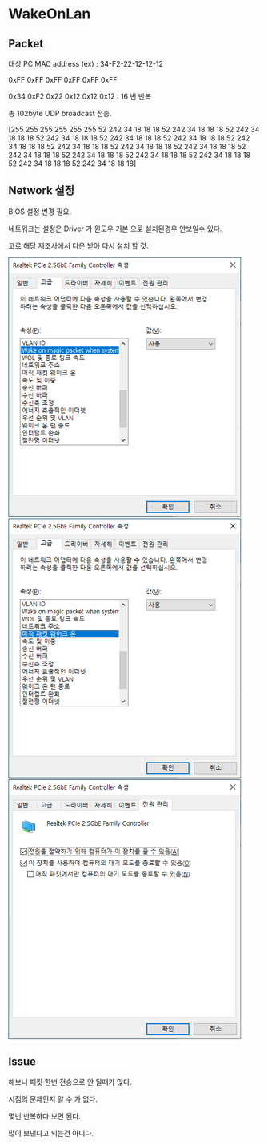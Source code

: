 # WakeOnLan

## Packet

대상 PC MAC address (ex) : 34-F2-22-12-12-12
                      
0xFF 0xFF 0xFF 0xFF 0xFF 0xFF 

0x34 0xF2 0x22 0x12 0x12 0x12       : 16 번 반복

총 102byte UDP broadcast 전송.

[255 255 255 255 255 255 52 242 34 18 18 18 52 242 34 18 18 18 52 242 34 18 18 18 52 242 34 18 18 18 52 242 34 18 18 18 52 242 34 18 18 18 52 242 34 18 18 18 52 242 34 18 18 18 52 242 34 18 18 18 52 242 34 18 18 18 52 242 34 18 18 18 52 242 34 18 18 18 52 242 34 18 18 18 52 242 34 18 18 18 52 242 34 18 18 18 52 242 34 18 18 18]

## Network 설정
BIOS 설정 변경 필요.

네트워크는 설정은 Driver 가 윈도우 기본 으로 설치된경우 안보일수 있다.

고로 해당 제조사에서 다운 받아 다시 설치 할 것.

<img src="./img/wol_net.png"/>
<img src="./img/wol_net1.png"/>
<img src="./img/wol_net2.png"/>

## Issue
해보니 패킷 한번 전송으로 안 될때가 많다.

시점의 문제인지 알 수 가 없다.

몇번 반복하다 보면 된다.

많이 보낸다고 되는건 아니다.
